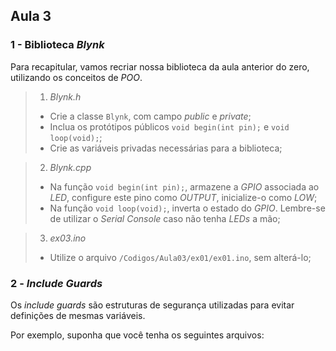 ## Aula 3

### 1 - Biblioteca *Blynk*

Para recapitular, vamos recriar nossa biblioteca da aula anterior do zero, utilizando os conceitos de *POO*.

> 1. *Blynk.h*
>
> * Crie a classe ```Blynk```, com campo *public* e *private*;
> * Inclua os protótipos públicos ```void begin(int pin);``` e ```void loop(void);```;
> * Crie as variáveis privadas necessárias para a biblioteca;

> 2. *Blynk.cpp*
>
> * Na função ```void begin(int pin);```, armazene a *GPIO* associada ao *LED*, configure este pino como *OUTPUT*, inicialize-o como *LOW*;
> * Na função ```void loop(void);```, inverta o estado do *GPIO*. Lembre-se de utilizar o *Serial Console* caso não tenha *LEDs* a mão;

> 3. *ex03.ino*
>
> * Utilize o arquivo ```/Codigos/Aula03/ex01/ex01.ino```, sem alterá-lo;

### 2 - *Include Guards*

Os *include guards* são estruturas de segurança utilizadas para evitar definições de mesmas variáveis.

Por exemplo, suponha que você tenha os seguintes arquivos:
